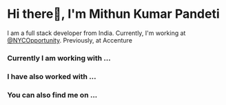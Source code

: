 <h1 align="left">Hi there👋, I'm Mithun Kumar Pandeti</h1>
<p align="left">I am a full stack developer from India. Currently, I'm working at <a href="https://github.com/NYCOpportunity">@NYCOpportunity</a>. Previously, at Accenture</p>

<h3>Currently I am working with ...</h3>

<h3>I have also worked with ...</h3>

<h3>You can also find me on ...</h3>
